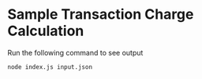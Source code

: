 # Sample Transaction Charge Calculation

Run the following command to see output

`node index.js input.json`
